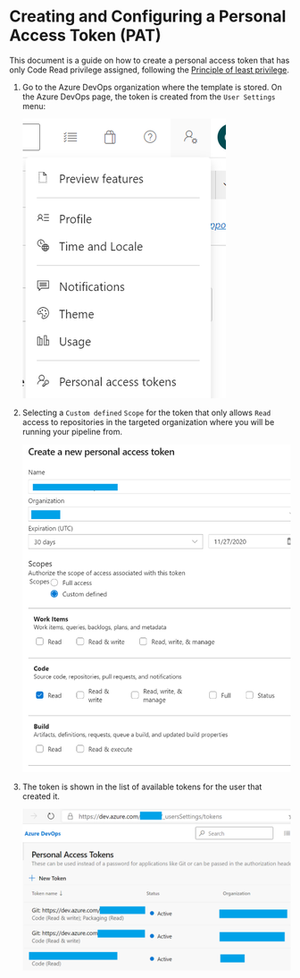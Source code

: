 # Creating and Configuring a Personal Access Token (PAT)

This document is a guide on how to create a personal access token that has only Code Read privilege assigned, following the [Principle of least privilege](https://en.wikipedia.org/wiki/Principle_of_least_privilege).  

1. Go to the Azure DevOps organization where the template is stored. On the Azure DevOps page, the token is created from the `User Settings` menu:

    ![image.png](./assets/user-settings.png)

2. Selecting a `Custom defined` `Scope` for the token that only allows `Read` access to repositories in the targeted organization where you will be running your pipeline from.

    ![image.png](./assets/custom-scope.png)

3. The token is shown in the list of available tokens for the user that created it.

    ![image.png](./assets/available-tokens.png)
